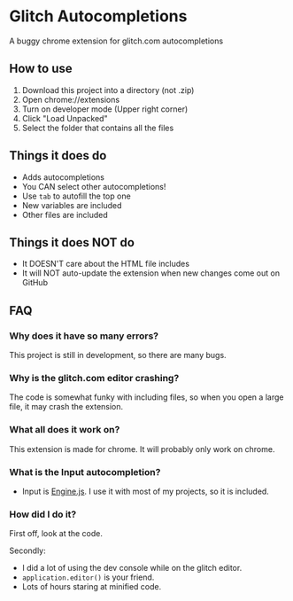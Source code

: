 # Glitch Autocompletions
A buggy chrome extension for glitch.com autocompletions

## How to use
1. Download this project into a directory (not .zip)
2. Open chrome://extensions
3. Turn on developer mode (Upper right corner)
4. Click "Load Unpacked"
5. Select the folder that contains all the files

## Things it does do
- Adds autocompletions
- You CAN select other autocompletions!
- Use `tab` to autofill the top one
- New variables are included
- Other files are included

## Things it does NOT do
- It DOESN'T care about the HTML file includes
- It will NOT auto-update the extension when new changes come out on GitHub

## FAQ
### Why does it have so many errors?
This project is still in development, so there are many bugs.

### Why is the glitch.com editor crashing?
The code is somewhat funky with including files, so when you open a large file, it may crash the extension.

### What all does it work on?
This extension is made for chrome. It will probably only work on chrome.

### What is the Input autocompletion?
- Input is [Engine.js](https://engine-js.glitch.me/). I use it with most of my projects, so it is included.

### How did I do it?
First off, look at the code.

Secondly:
- I did a lot of using the dev console while on the glitch editor.
- `application.editor()` is your friend.
- Lots of hours staring at minified code.